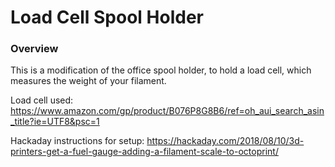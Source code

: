 # Load Cell Spool Holder

### Overview

This is a modification of the office spool holder, to hold a load cell, which measures the weight of your filament.

Load cell used: https://www.amazon.com/gp/product/B076P8G8B6/ref=oh_aui_search_asin_title?ie=UTF8&psc=1

Hackaday instructions for setup: https://hackaday.com/2018/08/10/3d-printers-get-a-fuel-gauge-adding-a-filament-scale-to-octoprint/